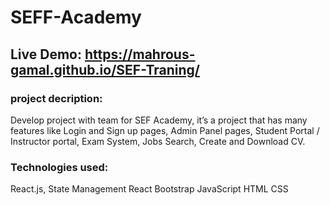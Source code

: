 # SEFF-Academy
## Live Demo: https://mahrous-gamal.github.io/SEF-Traning/
### project decription:

Develop project with team for SEF Academy, it’s a project that has many features like Login and Sign up pages,
Admin Panel pages, Student Portal / Instructor portal, Exam System, Jobs Search, Create and Download CV.

### Technologies used:
React.js, State Management
React Bootstrap
JavaScript
HTML
CSS


